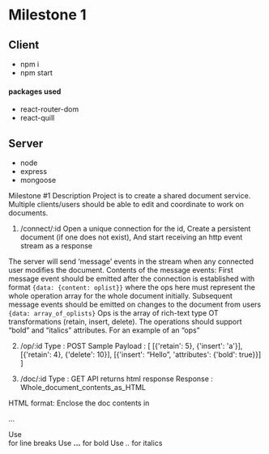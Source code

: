 # Milestone 1

## Client

- npm i
- npm start

#### packages used

- react-router-dom
- react-quill

## Server

- node
- express
- mongoose

Milestone #1
Description
Project is to create a shared document service. Multiple clients/users should be able to edit and coordinate to work on documents.

1.  /connect/:id
    Open a unique connection for the id,
    Create a persistent document (if one does not exist),
    And start receiving an http event stream as a response

The server will send ‘message’ events in the stream when any connected user modifies the document.
Contents of the message events:
First message event should be emitted after the connection is established with format `{data: {content: oplist}}` where the ops here must represent the whole operation array for the whole document initially.
Subsequent message events should be emitted on changes to the document from users `{data: array_of_oplists}`
Ops is the array of rich-text type OT transformations (retain, insert, delete). The operations should support “bold” and “italics” attributes. For an example of an “ops”

2.  /op/:id
    Type : POST
    Sample Payload :
    [
    [{'retain': 5}, {'insert': 'a'}],
    [{'retain': 4}, {'delete': 10}],
    [{'insert': “Hello”, 'attributes': {'bold': true}}]
    ]

3.  /doc/:id
    Type : GET
    API returns html response
    Response : Whole_document_contents_as_HTML

HTML format:
Enclose the doc contents in <p>...</p>
Use <br /> for line breaks
Use <strong>...</strong> for bold
Use <em>..</em> for italics
